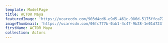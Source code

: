 ```yaml
---
template: ModelPage
title: ACTOR Maya
featuredImage: 'https://ucarecdn.com/903d4cd6-e9d5-461c-986d-5175ffca7285/'
imageThumbnail: 'https://ucarecdn.com/06fc777b-0ab1-4c47-9b28-1e01d723f3a5/'
firstName: ACTOR Maya
collection: Actors
---
```


